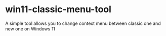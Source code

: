 # win11-classic-menu-tool
A simple tool allows you to change context menu between classic one and new one on Windows 11
